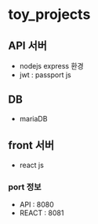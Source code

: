 # toy_projects

## API 서버
- nodejs express 환경
- jwt : passport js

## DB
- mariaDB

## front 서버
- react js

### port 정보
- API : 8080
- REACT : 8081
